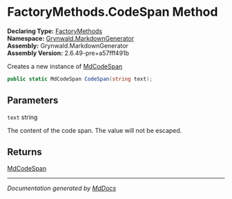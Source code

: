 ﻿<!--  
  <auto-generated>   
    The contents of this file were generated by a tool.  
    Changes to this file may be list if the file is regenerated  
  </auto-generated>   
-->

# FactoryMethods.CodeSpan Method

**Declaring Type:** [FactoryMethods](../index.md)  
**Namespace:** [Grynwald.MarkdownGenerator](../../index.md)  
**Assembly:** Grynwald.MarkdownGenerator  
**Assembly Version:** 2.6.49\-pre+a57fff491b

Creates a new instance of [MdCodeSpan](../../MdCodeSpan/index.md)

```csharp
public static MdCodeSpan CodeSpan(string text);
```

## Parameters

`text`  string

The content of the code span. The value will not be escaped.

## Returns

[MdCodeSpan](../../MdCodeSpan/index.md)

___

*Documentation generated by [MdDocs](https://github.com/ap0llo/mddocs)*

